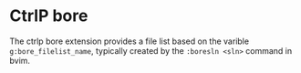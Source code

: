 # CtrlP bore

The ctrlp bore extension provides a file list based on the varible `g:bore_filelist_name`,
typically created by the `:boresln <sln>` command in bvim.
